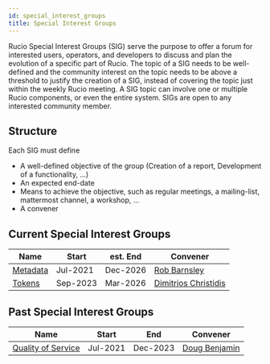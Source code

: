 ```yaml
---
id: special_interest_groups
title: Special Interest Groups
---
```


Rucio Special Interest Groups (SIG) serve the purpose to offer a forum for interested users,
operators, and developers to discuss and plan the evolution of a specific part of Rucio.
The topic of a SIG needs to be well-defined and the community interest on the topic
needs to be above a threshold to justify the creation of a SIG, instead of covering the
topic just within the weekly Rucio meeting. A SIG topic can involve one or multiple
Rucio components, or even the entire system. SIGs are open to any interested community
member.

## Structure

Each SIG must define

  - A well-defined objective of the group (Creation of a report, Development of
    a functionality, ...)
  - An expected end-date
  - Means to achieve the objective, such as regular meetings, a mailing-list, mattermost
    channel, a workshop, ...
  - A convener

## Current Special Interest Groups

| Name                                          | Start    | est. End | Convener                                               |
| --------------------------------------------- | -------- | -------- | ------------------------------------------------------ |
| [Metadata](sig_metadata.md)                   | Jul-2021 | Dec-2026 | [Rob Barnsley](https://github.com/robbarnsley)         |
| [Tokens](sig_tokens.md)                       | Sep-2023 | Mar-2026 | [Dimitrios Christidis](https://github.com/dchristidis) |

## Past Special Interest Groups

| Name                                          | Start    | End      | Convener                                               |
| --------------------------------------------- | -------- | -------- | ------------------------------------------------------ |
| [Quality of Service](sig_qualityofservice.md) | Jul-2021 | Dec-2023 | [Doug Benjamin](mailto:douglas.benjamin@cern.ch)       |
